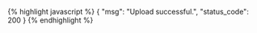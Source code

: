 {% highlight javascript %}
{
    "msg": "Upload successful.",
    "status_code": 200
}
{% endhighlight %}
